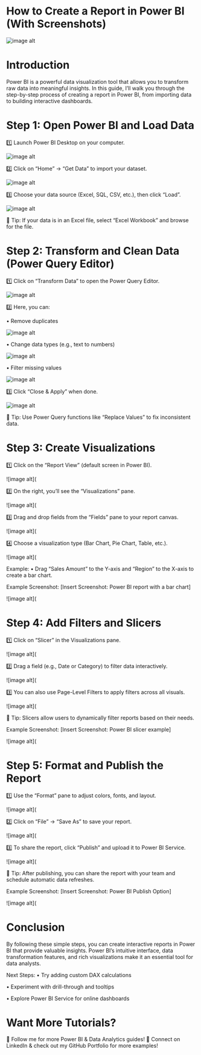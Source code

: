 # How to Create a Report in Power BI (With Screenshots)

![image alt](https://github.com/Pavithra8499/How-to-create-a-report-in-Power-BI-with-screenshots-/blob/09ed6edbd820fa4a4c2444dc4c1b555443a84e75/IMG_1665.png)

# Introduction

Power BI is a powerful data visualization tool that allows you to transform raw data into meaningful insights. In this guide, I’ll walk you through the step-by-step process of creating a report in Power BI, from importing data to building interactive dashboards.

# Step 1: Open Power BI and Load Data

1️⃣ Launch Power BI Desktop on your computer.

![image alt](https://github.com/Pavithra8499/How-to-create-a-report-in-Power-BI-with-screenshots-/blob/c80298e3785134ce6e3dc9c9b9b05ef38a265939/IMG_1669.png)

2️⃣ Click on “Home” → “Get Data” to import your dataset.

![image alt](https://github.com/Pavithra8499/How-to-create-a-report-in-Power-BI-with-screenshots-/blob/4e96cf18bf120acbbed6ffd7452c0cf5ec40fda7/IMG_1667.png)

3️⃣ Choose your data source (Excel, SQL, CSV, etc.), then click “Load”.

![image alt](https://github.com/Pavithra8499/How-to-create-a-report-in-Power-BI-with-screenshots-/blob/34aef982ccb9669abc7563d27072c18f2f4da4bb/IMG_1668.png)

📌 Tip: If your data is in an Excel file, select “Excel Workbook” and browse for the file.

# Step 2: Transform and Clean Data (Power Query Editor)

1️⃣ Click on “Transform Data” to open the Power Query Editor.

![image alt](https://github.com/Pavithra8499/How-to-create-a-report-in-Power-BI-with-screenshots-/blob/c62a783c08341645812e6487c030475b581111f8/IMG_1670.png)

2️⃣ Here, you can:

• Remove duplicates

![image alt](https://github.com/Pavithra8499/How-to-create-a-report-in-Power-BI-with-screenshots-/blob/93ef9b2d72d235c95546b578c8076b7594289fb9/IMG_1672.png)

• Change data types (e.g., text to numbers)

![image alt](https://github.com/Pavithra8499/How-to-create-a-report-in-Power-BI-with-screenshots-/blob/93ef9b2d72d235c95546b578c8076b7594289fb9/IMG_1674.png)

• Filter missing values

![image alt](https://github.com/Pavithra8499/How-to-create-a-report-in-Power-BI-with-screenshots-/blob/93ef9b2d72d235c95546b578c8076b7594289fb9/IMG_1676.png)

3️⃣ Click “Close & Apply” when done.

![image alt](https://github.com/Pavithra8499/How-to-create-a-report-in-Power-BI-with-screenshots-/blob/93ef9b2d72d235c95546b578c8076b7594289fb9/IMG_1673.png)

📌 Tip: Use Power Query functions like “Replace Values” to fix inconsistent data.

# Step 3: Create Visualizations

1️⃣ Click on the “Report View” (default screen in Power BI).

![image alt](

2️⃣ On the right, you’ll see the “Visualizations” pane.

![image alt](

3️⃣ Drag and drop fields from the “Fields” pane to your report canvas.

![image alt](

4️⃣ Choose a visualization type (Bar Chart, Pie Chart, Table, etc.).

![image alt](

Example:
	•	Drag “Sales Amount” to the Y-axis and “Region” to the X-axis to create a bar chart.

Example Screenshot:
[Insert Screenshot: Power BI report with a bar chart]

![image alt](

# Step 4: Add Filters and Slicers

1️⃣ Click on “Slicer” in the Visualizations pane.

![image alt](

2️⃣ Drag a field (e.g., Date or Category) to filter data interactively.

![image alt](

3️⃣ You can also use Page-Level Filters to apply filters across all visuals.

![image alt](

📌 Tip: Slicers allow users to dynamically filter reports based on their needs.

Example Screenshot:
[Insert Screenshot: Power BI slicer example]

![image alt](

# Step 5: Format and Publish the Report

1️⃣ Use the “Format” pane to adjust colors, fonts, and layout.

![image alt](

2️⃣ Click on “File” → “Save As” to save your report.

![image alt](

3️⃣ To share the report, click “Publish” and upload it to Power BI Service.

![image alt](

📌 Tip: After publishing, you can share the report with your team and schedule automatic data refreshes.

Example Screenshot:
[Insert Screenshot: Power BI Publish Option]

![image alt](

# Conclusion

By following these simple steps, you can create interactive reports in Power BI that provide valuable insights. Power BI’s intuitive interface, data transformation features, and rich visualizations make it an essential tool for data analysts.

Next Steps:
• Try adding custom DAX calculations

• Experiment with drill-through and tooltips

• Explore Power BI Service for online dashboards

# Want More Tutorials?

📌 Follow me for more Power BI & Data Analytics guides!
📌 Connect on LinkedIn & check out my GitHub Portfolio for more examples!
